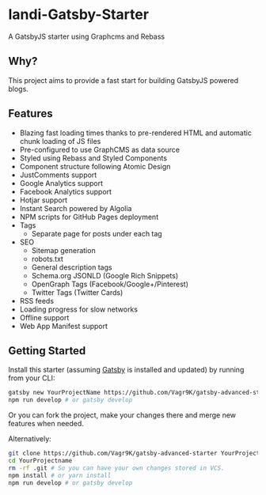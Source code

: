 # Iandi-Gatsby-Starter
A GatsbyJS starter using Graphcms and Rebass


## Why?

This project aims to provide a fast start for building GatsbyJS powered blogs.


## Features

* Blazing fast loading times thanks to pre-rendered HTML and automatic chunk loading of JS files
* Pre-configured to use GraphCMS as data source
* Styled using Rebass and Styled Components
* Component structure following Atomic Design
* JustComments support
* Google Analytics support
* Facebook Analytics support
* Hotjar support
* Instant Search powered by Algolia
* NPM scripts for GitHub Pages deployment
* Tags
  * Separate page for posts under each tag
* SEO
  * Sitemap generation
  * robots.txt
  * General description tags
  * Schema.org JSONLD (Google Rich Snippets)
  * OpenGraph Tags (Facebook/Google+/Pinterest)
  * Twitter Tags (Twitter Cards)
* RSS feeds
* Loading progress for slow networks
* Offline support
* Web App Manifest support


## Getting Started

Install this starter (assuming [Gatsby](https://github.com/gatsbyjs/gatsby/) is installed and updated) by running from your CLI:

```sh
gatsby new YourProjectName https://github.com/Vagr9K/gatsby-advanced-starter
npm run develop # or gatsby develop
```

Or you can fork the project, make your changes there and merge new features when needed.

Alternatively:

```sh
git clone https://github.com/Vagr9K/gatsby-advanced-starter YourProjectName # Clone the project
cd YourProjectname
rm -rf .git # So you can have your own changes stored in VCS.
npm install # or yarn install
npm run develop # or gatsby develop
```